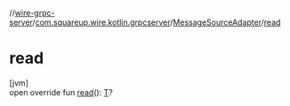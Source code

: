 //[wire-grpc-server](../../../index.md)/[com.squareup.wire.kotlin.grpcserver](../index.md)/[MessageSourceAdapter](index.md)/[read](read.md)

# read

[jvm]\
open override fun [read](read.md)(): [T](index.md)?
